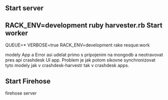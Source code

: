 Start server
-----
RACK_ENV=development ruby harvester.rb
Start worker
-----
QUEUE=* VERBOSE=true RACK_ENV=development rake resque:work

modely App a Error asi udelat primo s pripojenim na mongodb a
neotravovat pres api crashdesk UI app. Problem je jak potom
sikovne synchronizovat tyto modely jak v crashdesk-harvestr
tak v crashdesk apps.

Start Firehose
-----
firehose server
